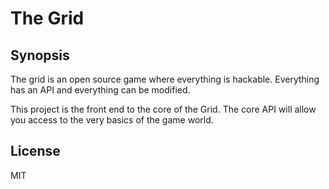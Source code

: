# The Grid

## Synopsis

The grid is an open source game where everything is hackable. Everything has an
API and everything can be modified.

This project is the front end to the core of the Grid. The core API will allow
you access to the very basics of the game world.

## License

MIT

